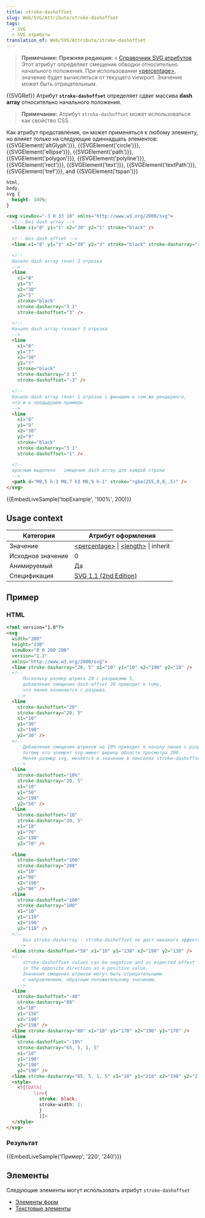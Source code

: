 ```yaml
---
title: stroke-dashoffset
slug: Web/SVG/Attribute/stroke-dashoffset
tags:
  - SVG
  - SVG атрибуты
translation_of: Web/SVG/Attribute/stroke-dashoffset
---
```


> **Примечание:** **Прежняя редакция:** « [Справочник SVG атрибутов](/ru/docs/Web/SVG/Attribute)
> Этот атрибут определяет смещение обводки относительно начального положения.
> При использовании [\<percentage>](/ru/SVG/Content_type#Percentage), значение будет вычисляться от текущего viewport.
> Значение может быть отрицательным.

{{SVGRef}}
Атрибут **`stroke-dashoffset`** определяет сдвиг массива **dash array** относительно начального положения.

> **Примечание:** Атрибут `stroke-dashoffset` может использоваться как свойство CSS.

Как атрибут представления, он может применяться к любому элементу, но влияет только на следующие одиннадцать элементов: {{SVGElement('altGlyph')}}, {{SVGElement('circle')}}, {{SVGElement('ellipse')}}, {{SVGElement('path')}}, {{SVGElement('polygon')}}, {{SVGElement('polyline')}}, {{SVGElement('rect')}}, {{SVGElement('text')}}, {{SVGElement('textPath')}}, {{SVGElement('tref')}}, and {{SVGElement('tspan')}}

```css hidden
html,
body,
svg {
  height: 100%;
}
```

```html
<svg viewBox="-3 0 33 10" xmlns="http://www.w3.org/2000/svg">
  <!-- Без dash array -->
  <line x1="0" y1="1" x2="30" y2="1" stroke="black" />

  <!-- Без dash offset -->
  <line x1="0" y1="3" x2="30" y2="3" stroke="black" stroke-dasharray="3 1" />

  <!--
  Начало dash array тянет 3 отрезка
  -->
  <line
    x1="0"
    y1="5"
    x2="30"
    y2="5"
    stroke="black"
    stroke-dasharray="3 1"
    stroke-dashoffset="3" />

  <!--
  Начало dash array толкает 3 отрезка
  -->
  <line
    x1="0"
    y1="7"
    x2="30"
    y2="7"
    stroke="black"
    stroke-dasharray="3 1"
    stroke-dashoffset="-3" />

  <!--
  Начало dash array тянет 1 отрезок с финишем в том же рендеринге,
  что и в предыдущем примере
  -->
  <line
    x1="0"
    y1="9"
    x2="30"
    y2="9"
    stroke="black"
    stroke-dasharray="3 1"
    stroke-dashoffset="1" />

  <!--
  красным выделено   смещение dash array для каждой строки
  -->
  <path d="M0,5 h-3 M0,7 h3 M0,9 h-1" stroke="rgba(255,0,0,.5)" />
</svg>
```

{{EmbedLiveSample('topExample', '100%', 200)}}

## Usage context

| Категория         | Атрибут оформления                                                                                      |
| ----------------- | ------------------------------------------------------------------------------------------------------- |
| Значение          | [\<percentage>](/en/SVG/Content_type#Percentage) \| [\<length>](/en/SVG/Content_type#Length) \| inherit |
| Исходное значение | 0                                                                                                       |
| Анимируемый       | Да                                                                                                      |
| Спецификация      | [SVG 1.1 (2nd Edition)](http://www.w3.org/TR/SVG11/painting.html#StrokeDashoffsetProperty)              |

## Пример

### HTML

```html
<?xml version="1.0"?>
<svg
  width="200"
  height="230"
  viewBox="0 0 200 200"
  version="1.1"
  xmlns="http://www.w3.org/2000/svg">
  <line stroke-dasharray="20, 5" x1="10" y1="10" x2="190" y2="10" />
  <!--
      Поскольку размер штриха 20 с разрывами 5,
      добавление смещения dash-offset 20 приводит к тому,
      что линия начинается с разрыва.
    -->
  <line
    stroke-dashoffset="20"
    stroke-dasharray="20, 5"
    x1="10"
    y1="30"
    x2="190"
    y2="30" />
  <!--
      Добавление смещения штрихов на 10% приводит к началу линии с разрывом там же,
      потому что элемент svg имеет ширину области просмотра 200.
      Меняя размер svg, меняется и значение в пикселях stroke-dashoffset.
    -->
  <line
    stroke-dashoffset="10%"
    stroke-dasharray="20, 5"
    x1="10"
    y1="50"
    x2="190"
    y2="50" />
  <line
    stroke-dashoffset="10"
    stroke-dasharray="20, 5"
    x1="10"
    y1="70"
    x2="190"
    y2="70" />

  <line
    stroke-dashoffset="100"
    stroke-dasharray="200"
    x1="10"
    y1="90"
    x2="190"
    y2="90" />
  <line
    stroke-dashoffset="100"
    stroke-dasharray="100"
    x1="10"
    y1="110"
    x2="190"
    y2="110" />
  <!--
      Без stroke-dasharray - stroke-dashoffset не даст никакого эффекта.
    -->
  <line stroke-dashoffset="50" x1="10" y1="130" x2="190" y2="130" />
  <!--
      stroke-dashoffset values can be negative and as expected offest
      in the opposite direction as a positive value.
      Значения смещения штрихов могут быть отрицательными
      с направлением, обратным положительному значению.
    -->
  <line
    stroke-dashoffset="-40"
    stroke-dasharray="80"
    x1="10"
    y1="150"
    x2="190"
    y2="150" />
  <line stroke-dasharray="80" x1="10" y1="170" x2="190" y2="170" />
  <line
    stroke-dashoffset="-10%"
    stroke-dasharray="65, 5, 1, 5"
    x1="10"
    y1="190"
    x2="190"
    y2="190" />
  <line stroke-dasharray="65, 5, 1, 5" x1="10" y1="210" x2="190" y2="210" />
  <style>
    <![CDATA[
          line{
            stroke: black;
            stroke-width: 2;
            }
            ]]>
  </style>
</svg>
```

### Результат

{{EmbedLiveSample('Пример', '220', '240')}}

## Элементы

Следующие элементы могут использовать атрибут `stroke-dashoffset`

- [Элементы форм](/ru/SVG/Element#Shape)
- [Текстовые элементы](/ru/SVG/Element#TextContent)
